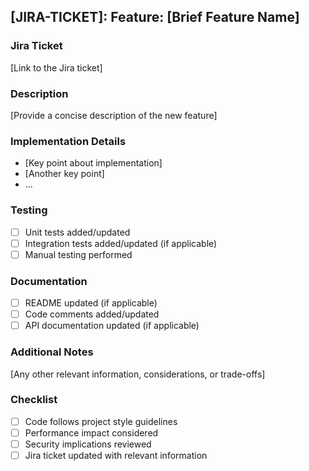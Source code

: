 ## [JIRA-TICKET]: Feature: [Brief Feature Name]

### Jira Ticket
[Link to the Jira ticket]

### Description
[Provide a concise description of the new feature]

### Implementation Details
- [Key point about implementation]
- [Another key point]
- ...

### Testing
- [ ] Unit tests added/updated
- [ ] Integration tests added/updated (if applicable)
- [ ] Manual testing performed

### Documentation
- [ ] README updated (if applicable)
- [ ] Code comments added/updated
- [ ] API documentation updated (if applicable)

### Additional Notes
[Any other relevant information, considerations, or trade-offs]

### Checklist
- [ ] Code follows project style guidelines
- [ ] Performance impact considered
- [ ] Security implications reviewed
- [ ] Jira ticket updated with relevant information
